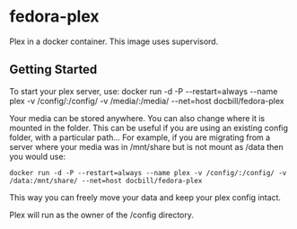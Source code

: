 # fedora-plex
Plex in a docker container.  This image uses supervisord.

## Getting Started

To start your plex server, use:
	docker run -d -P --restart=always --name plex -v /config/:/config/ -v /media/:/media/ --net=host docbill/fedora-plex

Your media can be stored anywhere.  You can also change where it is mounted in the folder.  This can be useful if you are using an existing config folder, with a particular path...  For example, if you are migrating from a server where your media was in /mnt/share but is not mount as /data then you would use:

	docker run -d -P --restart=always --name plex -v /config/:/config/ -v /data:/mnt/share/ --net=host docbill/fedora-plex

This way you can freely move your data and keep your plex config intact.

Plex will run as the owner of the /config directory.

